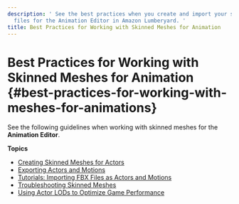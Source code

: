 ```yaml
---
description: ' See the best practices when you create and import your skinned mesh
  files for the Animation Editor in Amazon Lumberyard. '
title: Best Practices for Working with Skinned Meshes for Animation
---
```

# Best Practices for Working with Skinned Meshes for Animation {#best-practices-for-working-with-meshes-for-animations}

See the following guidelines when working with skinned meshes for the **Animation Editor**\.

**Topics**
+ [Creating Skinned Meshes for Actors](/docs/userguide/fbx/import/create-skinned-meshes-best-practices.md)
+ [Exporting Actors and Motions](/docs/userguide/fbx/import/export-actors-motons.md)
+ [Tutorials: Importing FBX Files as Actors and Motions](/docs/userguide/importing-fbx-files-as-actors-motions.md)
+ [Troubleshooting Skinned Meshes](/docs/userguide/fbx/import/export-skinned-meshes-troubleshooting.md)
+ [Using Actor LODs to Optimize Game Performance](/docs/userguide/using-actor-LODs-optimize-game-performance.md)